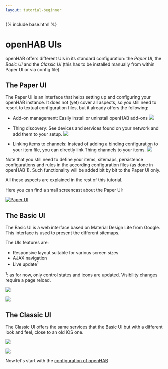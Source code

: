 ```yaml
---
layout: tutorial-beginner
---
```


{% include base.html %}

# openHAB UIs

openHAB offers different UIs in its standard configuration: the *Paper UI*, the *Basic UI* and the *Classic UI* (this has to be installed manually from within Paper UI or via config file).

## The Paper UI

The Paper UI is an interface that helps setting up and configuring your openHAB instance.
It does not (yet) cover all aspects, so you still need to resort to textual configuration files, but it already offers the following:

-   Add-on management: Easily install or uninstall openHAB add-ons
![](images/picture_05.jpg)

-   Thing discovery: See devices and services found on your network and add them to your setup.
![](images//picture_09.jpg)

-   Linking items to channels: Instead of adding a binding configuration to your item file, you can directly link Thing channels to your items.
![](images//picture_21.jpg)

Note that you still need to define your items, sitemaps, persistence configurations and rules in the according configuration files (as done in openHAB 1).
Such functionality will be added bit by bit to the Paper UI only.

All these aspects are explained in the rest of this tutorial.

Here you can find a small screencast about the Paper UI:

[![Paper UI](http://img.youtube.com/vi/MV2a5qwtmRE/0.jpg)](http://www.youtube.com/watch?v=MV2a5qwtmRE)

## The Basic UI

The Basic UI is a web interface based on Material Design Lite from Google. This interface is used to present the different sitemaps.

The UIs features are:

- Responsive layout suitable for various screen sizes
- AJAX navigation
- Live update<sup>1</sup>

<sup>1</sup>: as for now, only control states and icons are updated. Visibility changes require a page reload.

![](images/screenshot-1-full.png)

![](images/screenshot-2-full.png)

## The Classic UI

The Classic UI offers the same services that the Basic UI but with a different look and feel, close to an old iOS one.

![](images/classicui1.png)

![](images/classicui2.png)

Now let's start with the [configuration of openHAB]({{base}}/tutorials/beginner/configuration.html)
